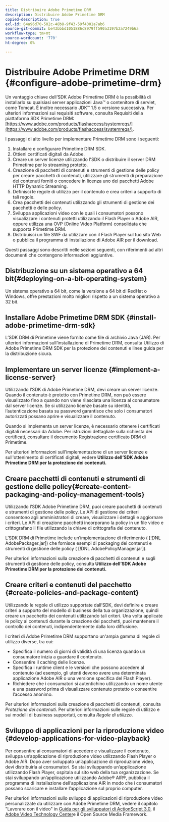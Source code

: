 ```yaml
---
title: Distribuire Adobe Primetime DRM
description: Distribuire Adobe Primetime DRM
copied-description: true
exl-id: 64a96d70-502c-48b8-9f43-59f4001a7ab6
source-git-commit: be43bbbd1051886c8979ff590a3197b2a7249b6a
workflow-type: tm+mt
source-wordcount: '770'
ht-degree: 0%

---
```


# Distribuire Adobe Primetime DRM {#configure-adobe-primetime-drm}

Un vantaggio chiave dell’SDK Adobe Primetime DRM è la possibilità di installarlo su qualsiasi server applicazioni Java™ o contenitore di servlet, come Tomcat. È inoltre necessario JDK™ 1.5 o versione successiva. Per ulteriori informazioni sui requisiti software, consulta Requisiti della piattaforma SDK Primetime DRM: [https://www.adobe.com/products/flashaccess/systemreqs/](https://www.adobe.com/products/flashaccess/systemreqs/).

I passaggi di alto livello per implementare Primetime DRM sono i seguenti:

1. Installare e configurare Primetime DRM SDK.
1. Ottieni certificati digitali da Adobe.
1. Creare un server licenze utilizzando l&#39;SDK o distribuire il server DRM Primetime per lo streaming protetto.
1. Creazione di pacchetti di contenuti e strumenti di gestione delle policy per creare pacchetti di contenuti, utilizzare gli strumenti di preparazione dei contenuti forniti o concedere in licenza uno dei pacchetti Adobe HTTP Dynamic Streaming.
1. Definisci le regole di utilizzo per il contenuto e crea criteri a supporto di tali regole.
1. Crea pacchetti dei contenuti utilizzando gli strumenti di gestione dei pacchetti e delle policy.
1. Sviluppa applicazioni video con le quali i consumatori possono visualizzare i contenuti protetti utilizzando il Flash Player o Adobe AIR, oppure utilizza una OVP (Online Video Platform) consolidata che supporta Primetime DRM.
1. Distribuisci un file SWF da utilizzare con il Flash Player sul tuo sito Web o pubblica il programma di installazione di Adobe AIR per il download.

Questi passaggi sono descritti nelle sezioni seguenti, con riferimenti ad altri documenti che contengono informazioni aggiuntive.

## Distribuzione su un sistema operativo a 64 bit{#deploying-on-a-bit-operating-system}

Un sistema operativo a 64 bit, come la versione a 64 bit di RedHat o Windows, offre prestazioni molto migliori rispetto a un sistema operativo a 32 bit.

## Installare Adobe Primetime DRM SDK {#install-adobe-primetime-drm-sdk}

L’SDK DRM di Primetime viene fornito come file di archivio Java (JAR). Per ulteriori informazioni sull’installazione di Primetime DRM, consulta Utilizzo di Adobe Primetime DRM SDK per la protezione dei contenuti e linee guida per la distribuzione sicura.

## Implementare un server licenze {#implement-a-license-server}

Utilizzando l’SDK di Adobe Primetime DRM, devi creare un server licenze. Quando il contenuto è protetto con Primetime DRM, non può essere visualizzato fino a quando non viene rilasciata una licenza al consumatore dal server licenze. Se si utilizzano licenze basate su identità, l’autenticazione basata su password garantisce che solo i consumatori autorizzati possano aprire e visualizzare il contenuto.

Quando si implementa un server licenze, è necessario ottenere i certificati digitali necessari da Adobe. Per istruzioni dettagliate sulla richiesta dei certificati, consultare il documento Registrazione certificato DRM di Primetime.

Per ulteriori informazioni sull&#39;implementazione di un server licenze e sull&#39;ottenimento di certificati digitali, vedere **Utilizzo dell’SDK Adobe Primetime DRM per la protezione dei contenuti.**

## Creare pacchetti di contenuti e strumenti di gestione delle policy{#create-content-packaging-and-policy-management-tools}

Utilizzando l’SDK Adobe Primetime DRM, puoi creare pacchetti di contenuti e strumenti di gestione delle policy. Le API di gestione dei criteri consentono agli amministratori di creare, visualizzare i dettagli e aggiornare i criteri. Le API di creazione pacchetti incorporano la policy in un file video e crittografano il file utilizzando la chiave di crittografia del contenuto.

L’SDK DRM di Primetime include un’implementazione di riferimento ( [!DNL AdobePackager.jar]) che fornisce esempi di packaging dei contenuti e strumenti di gestione delle policy ( [!DNL AdobePolicyManager.jar]).

Per ulteriori informazioni sulla creazione di pacchetti di contenuti e sugli strumenti di gestione delle policy, consulta **Utilizzo dell’SDK Adobe Primetime DRM per la protezione dei contenuti.**

## Creare criteri e contenuti del pacchetto {#create-policies-and-package-content}

Utilizzando le regole di utilizzo supportate dall’SDK, devi definire e creare criteri a supporto del modello di business della tua organizzazione, quindi creare un pacchetto dei contenuti utilizzando tali criteri. Una volta applicate le policy ai contenuti durante la creazione dei pacchetti, puoi mantenere il controllo dei contenuti, indipendentemente dalla loro diffusione.

I criteri di Adobe Primetime DRM supportano un&#39;ampia gamma di regole di utilizzo diverse, tra cui:

* Specifica il numero di giorni di validità di una licenza quando un consumatore inizia a guardare il contenuto.
* Consentire il caching delle licenze.
* Specifica i runtime client e le versioni che possono accedere al contenuto (ad esempio, gli utenti devono avere una determinata applicazione Adobe AIR o una versione specifica del Flash Player).
* Richiedere che i consumatori si autentichino utilizzando un nome utente e una password prima di visualizzare contenuto protetto o consentire l’accesso anonimo.

Per ulteriori informazioni sulla creazione di pacchetti di contenuti, consulta *Protezione dei contenuti*. Per ulteriori informazioni sulle regole di utilizzo e sui modelli di business supportati, consulta *Regole di utilizzo*.

## Sviluppo di applicazioni per la riproduzione video {#develop-applications-for-video-playback}

Per consentire ai consumatori di accedere e visualizzare il contenuto, sviluppa un’applicazione di riproduzione video utilizzando Flash Player o Adobe AIR. Dopo aver sviluppato un’applicazione di riproduzione video, devi distribuirla ai consumatori. Se stai sviluppando un’applicazione utilizzando Flash Player, ospitala sul sito web della tua organizzazione. Se stai sviluppando un’applicazione utilizzando Adobe® AIR®, pubblica il programma di installazione dell’applicazione AIR in modo che i consumatori possano scaricare e installare l’applicazione sul proprio computer.

Per ulteriori informazioni sullo sviluppo di applicazioni di riproduzione video personalizzate da utilizzare con Adobe Primetime DRM, vedere il capitolo &quot;Lavorare con il video&quot; in [Guida per gli sviluppatori di ActionScript 3.0](https://help.adobe.com/en_US/as3/dev/WS9936fa0d5984e93b3f4f38ec1272a447844-8000.html), il [Adobe Video Technology Center](https://www.adobe.com/devnet/video/)e il Open Source Media Framework.
